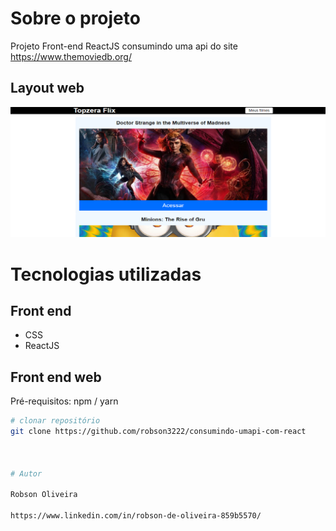 

# Sobre o projeto

Projeto Front-end ReactJS consumindo uma api  do site  https://www.themoviedb.org/



## Layout web
![Web 1](https://github.com/robson3222/consumindo-umapi-com-react/blob/main/topzerafilme.png)



# Tecnologias utilizadas

## Front end
- CSS 
- ReactJS

## Front end web
Pré-requisitos: npm / yarn

```bash
# clonar repositório
git clone https://github.com/robson3222/consumindo-umapi-com-react



# Autor

Robson Oliveira

https://www.linkedin.com/in/robson-de-oliveira-859b5570/
